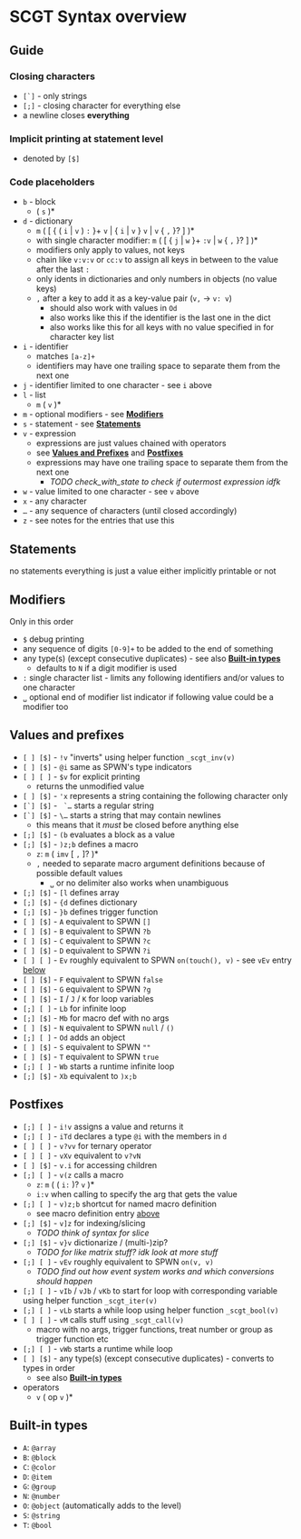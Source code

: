 # SCGT Syntax overview

## Guide

### Closing characters
* ``[`]`` - only strings
* ``[;]`` - closing character for everything else
* a newline closes **everything**

### Implicit printing at statement level
* denoted by ``[$]``

### Code placeholders
* ``b`` - block
    * ( ``s`` )*
* ``d`` - dictionary
    * ``m`` ( [ { ( ``i`` | ``v`` ) ``:`` }+ ``v`` | { ``i`` | ``v`` } ``v`` | ``v`` { ``,`` }? ] )*
    * with single character modifier: ``m`` ( [ { ``j`` | ``w`` }+ ``:v`` | ``w`` { ``,`` }? ] )*
    * modifiers only apply to values, not keys
    * chain like ``v:v:v`` or ``cc:v`` to assign all keys in between to the value after the last ``:``
    * only idents in dictionaries and only numbers in objects (no value keys)
    * ``,`` after a key to add it as a key-value pair (``v,`` → ``v: v``)
        * should also work with values in ``Od``
        * also works like this if the identifier is the last one in the dict
        * also works like this for all keys with no value specified in for character key list
* ``i`` - identifier
    * matches ``[a-z]+``
    * identifiers may have one trailing space to separate them from the next one
* ``j`` - identifier limited to one character - see ``i`` above
* ``l`` - list
    * ``m`` ( ``v`` )*
* ``m`` - optional modifiers - see [**Modifiers**](#modifiers)
* ``s`` - statement - see [**Statements**](#statements)
* ``v`` - expression
    * expressions are just values chained with operators
    * see [**Values and Prefixes**](#values-and-prefixes) and [**Postfixes**](#postfixes)
    * expressions may have one trailing space to separate them from the next one
        * *TODO check_with_state to check if outermost expression idfk*
* ``w`` - value limited to one character - see ``v`` above
* ``x`` - any character
* ``…`` - any sequence of characters (until closed accordingly)
* ``z`` - see notes for the entries that use this

## Statements
no statements everything is just a value either implicitly printable or not

## Modifiers
Only in this order
* ``$`` debug printing
* any sequence of digits ``[0-9]+`` to be added to the end of something
* any type(s) (except consecutive duplicates) - see also [**Built-in types**](#built-in-types)
    * defaults to ``N`` if a digit modifier is used
* ``:`` single character list - limits any following identifiers and/or values to one character
* ``␣`` optional end of modifier list indicator if following value could be a modifier too

## Values and prefixes
* ``[ ] [$]`` - ``!v`` "inverts" using helper function ``_scgt_inv(v)``
* ``[ ] [$]`` - ``@i`` same as SPWN's type indicators
* ``[ ] [ ]`` - ``$v`` for explicit printing
    * returns the unmodified value
* ``[ ] [$]`` - ``'x`` represents a string containing the following character only
* ``[`] [$]`` - `` `…`` starts a regular string
* ``[`] [$]`` - ``\…`` starts a string that may contain newlines
    * this means that it *must* be closed before anything else
* ``[;] [$]`` - ``(b`` evaluates a block as a value
* ``[;] [$]`` - ``)z;b`` defines a macro
    * ``z``: ``m`` ( ``imv`` [ ``,`` ]? )*
    * ``,`` needed to separate macro argument definitions because of possible default values
        * ``␣`` or no delimiter also works when unambiguous
* ``[;] [$]`` - ``[l`` defines array
* ``[;] [$]`` - ``{d`` defines dictionary
* ``[;] [$]`` - ``}b`` defines trigger function
* ``[ ] [$]`` - ``A`` equivalent to SPWN ``[]``
* ``[ ] [$]`` - ``B`` equivalent to SPWN ``?b``
* ``[ ] [$]`` - ``C`` equivalent to SPWN ``?c``
* ``[ ] [$]`` - ``D`` equivalent to SPWN ``?i``
* ``[ ] [ ]`` - ``Ev`` roughly equivalent to SPWN ``on(touch(), v)`` - see ``vEv`` entry [below](#postfixes)
* ``[ ] [$]`` - ``F`` equivalent to SPWN ``false``
* ``[ ] [$]`` - ``G`` equivalent to SPWN ``?g``
* ``[ ] [$]`` - ``I`` / ``J`` / ``K`` for loop variables
* ``[;] [ ]`` - ``Lb`` for infinite loop
* ``[;] [$]`` - ``Mb`` for macro def with no args
* ``[ ] [$]`` - ``N`` equivalent to SPWN ``null`` / ``()``
* ``[;] [ ]`` - ``Od`` adds an object
* ``[ ] [$]`` - ``S`` equivalent to SPWN ``""``
* ``[ ] [$]`` - ``T`` equivalent to SPWN ``true``
* ``[;] [ ]`` - ``Wb`` starts a runtime infinite loop
* ``[;] [$]`` - ``Xb`` equivalent to ``)x;b``

## Postfixes
* ``[;] [ ]`` - ``i!v`` assigns a value and returns it
* ``[;] [ ]`` - ``iTd`` declares a type ``@i`` with the members in ``d``
* ``[ ] [ ]`` - ``v?vv`` for ternary operator
* ``[ ] [ ]`` - ``vXv`` equivalent to ``v?vN``
* ``[ ] [$]`` - ``v.i`` for accessing children
* ``[;] [ ]`` - ``v(z`` calls a macro
    * ``z``: ``m`` ( ( ``i:`` )? ``v`` )*
    * ``i:v`` when calling to specify the arg that gets the value
* ``[;] [ ]`` - ``v)z;b`` shortcut for named macro definition
    * see macro definition entry [above](#values-and-prefixes)
* ``[;] [$]`` - ``v]z`` for indexing/slicing
    * *TODO think of syntax for slice*
* ``[;] [$]`` - ``v}v`` dictionarize / (multi-)zip?
    * *TODO for like matrix stuff? idk look at more stuff*
* ``[;] [ ]`` - ``vEv`` roughly equivalent to SPWN ``on(v, v)``
    * *TODO find out how event system works and which conversions should happen*
* ``[;] [ ]`` - ``vIb`` / ``vJb`` / ``vKb`` to start for loop with corresponding variable using helper function ``_scgt_iter(v)``
* ``[;] [ ]`` - ``vLb`` starts a while loop using helper function ``_scgt_bool(v)``
* ``[ ] [ ]`` - ``vM`` calls stuff using ``_scgt_call(v)``
    * macro with no args, trigger functions, treat number or group as trigger function etc
* ``[;] [ ]`` - ``vWb`` starts a runtime while loop
* ``[ ] [$]`` - any type(s) (except consecutive duplicates) - converts to types in order
    * see also [**Built-in types**](#built-in-types)
* operators
    * ``v`` ( op ``v`` )*

## Built-in types
* ``A``: ``@array``
* ``B``: ``@block``
* ``C``: ``@color``
* ``D``: ``@item``
* ``G``: ``@group``
* ``N``: ``@number``
* ``O``: ``@object`` (automatically adds to the level)
* ``S``: ``@string``
* ``T``: ``@bool``
